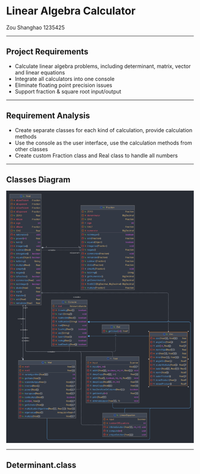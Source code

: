# Linear Algebra Calculator

Zou Shanghao 1235425

---
## Project Requirements
- Calculate linear algebra problems, including determinant, matrix, vector and linear equations
- Integrate all calculators into one console
- Eliminate floating point precision issues
- Support fraction & square root input/output

---
## Requirement Analysis
- Create separate classes for each kind of calculation, provide calculation methods 
- Use the console as the user interface, use the calculation methods from other classes
- Create custom Fraction class and Real class to handle all numbers

---
## Classes Diagram
![Classes Diagram.png](Classes%20Diagram.png)

---
## Determinant.class


